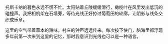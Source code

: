 托斯卡纳的暮色永远不慌不忙。太阳贴着丘陵缓缓滑行，橄榄叶在风里发出低沉的碰撞声。我把相机架在石墙旁，等待光线正好掠过葡萄田的轮廓，让阴影与线条交织成乐章。

这里的空气带着草本的甜味，村庄的钟声远远传来。每次按下快门，脑海里都浮现多年前第一次来到这里的记忆，那时我意识到光线也可以是一种语言。
